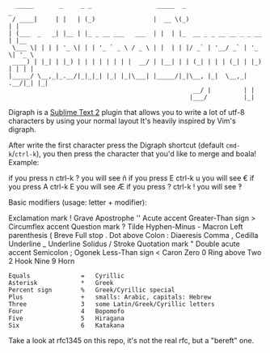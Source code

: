       _____       _     _ _                  _____  _                       _     
     / ____|     | |   | (_)                |  __ \(_)                     | |    
    | (___  _   _| |__ | |_ _ __ ___   ___  | |  | |_  __ _ _ __ __ _ _ __ | |__  
     \___ \| | | | '_ \| | | '_ ` _ \ / _ \ | |  | | |/ _` | '__/ _` | '_ \| '_ \ 
     ____) | |_| | |_) | | | | | | | |  __/ | |__| | | (_| | | | (_| | |_) | | | |
    |_____/ \__,_|_.__/|_|_|_| |_| |_|\___| |_____/|_|\__, |_|  \__,_| .__/|_| |_|
                                                       __/ |         | |          
                                                      |___/          |_|           

Digraph is a [Sublime Text 2](http://www.sublimetext.com/2) plugin that allows you to write a lot of utf-8 characters by using your normal layout
It's heavily inspired by Vim's digraph.

After write the first character press the Digraph shortcut (default `cmd-k`/`ctrl-k`), you then press the character that you'd like to merge and boala!
Example:

  if you press  n ctrl-k ?  you will see  ñ
  if you press  E ctrl-k u  you will see €
  if you press  A ctrl-k E  you will see  Æ 
  if you press  ? ctrl-k !  you will see  ‽ 
                
    



Basic modifiers (usage: letter + modifier):

Exclamation mark        !   Grave
    Apostrophe          ''  Acute accent
    Greater-Than sign   >   Circumflex accent
    Question mark       ?   Tilde
    Hyphen-Minus        -   Macron
    Left parenthesis    (   Breve
    Full stop           .   Dot above
    Colon               :   Diaeresis
    Comma               ,   Cedilla
    Underline           _   Underline
    Solidus             /   Stroke
    Quotation mark      "   Double acute accent
    Semicolon           ;   Ogonek
    Less-Than sign      <   Caron
    Zero                0   Ring above
    Two                 2   Hook
    Nine                9   Horn

    Equals              =   Cyrillic
    Asterisk            *   Greek
    Percent sign        %   Greek/Cyrillic special
    Plus                +   smalls: Arabic, capitals: Hebrew
    Three               3   some Latin/Greek/Cyrillic letters
    Four                4   Bopomofo
    Five                5   Hiragana
    Six                 6   Katakana





Take a look at rfc1345 on this repo, it's not the real rfc, but a "bereft" one.
